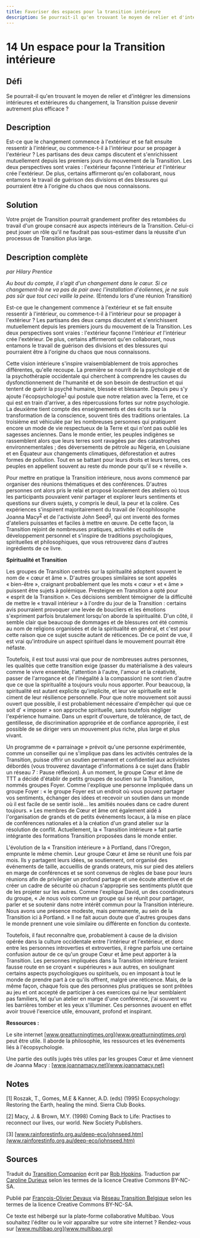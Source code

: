 ```yaml
---
title: Favoriser des espaces pour la transition intérieure
description: Se pourrait-il qu'en trouvant le moyen de relier et d'intégrer les dimensions intérieures et extérieures du changement, la Transition puisse devenir autrement plus efficace ?
---
```


# 14 Un espace pour la Transition intérieure 

## Défi
Se pourrait-il qu'en trouvant le moyen de relier et d'intégrer les dimensions intérieures et extérieures du changement, la Transition puisse devenir autrement plus efficace ?

## Description
Est-ce que le changement commence à l'extérieur et se fait ensuite ressentir à l'intérieur, ou commence-t-il à l'intérieur pour se propager à l'extérieur ? Les partisans des deux camps discutent et s'enrichissent mutuellement depuis les premiers jours du mouvement de la Transition.  Les deux perspectives sont vraies : l'extérieur façonne l'intérieur _et_ l'intérieur crée l'extérieur. De plus, certains affirmeront qu'en collaborant, nous entamons le travail de guérison des divisions et des blessures qui pourraient être à l'origine du chaos que nous connaissons. 

## Solution
Votre projet de Transition pourrait grandement profiter des retombées du travail d'un groupe consacré aux aspects intérieurs de la Transition. Celui-ci peut jouer un rôle qu'il ne faudrait pas sous-estimer dans la réussite d'un processus de Transition plus large.

## Description complète
_par Hilary Prentice_

_Au bout du compte, il s'agit d'un changement dans le cœur. Si ce changement-là ne va pas de pair avec l'installation d'éoliennes, je ne suis pas sûr que tout ceci vaille la peine._ (Entendu lors d'une réunion Transition)

Est-ce que le changement commence à l'extérieur et se fait ensuite ressentir à l'intérieur, ou commence-t-il à l'intérieur pour se propager à l'extérieur ? Les partisans des deux camps discutent et s'enrichissent mutuellement depuis les premiers jours du mouvement de la Transition.  Les deux perspectives sont vraies : l'extérieur façonne l'intérieur _et_ l'intérieur crée l'extérieur. De plus, certains affirmeront qu'en collaborant, nous entamons le travail de guérison des divisions et des blessures qui pourraient être à l'origine du chaos que nous connaissons. 

Cette vision intérieure s'inspire vraisemblablement de trois approches différentes, qu'elle recoupe. La première se nourrit de la psychologie et de la psychothérapie occidentale qui cherchent à comprendre les causes du dysfonctionnement de l'humanité et de son besoin de destruction et qui tentent de guérir la psyché humaine, blessée et blessante. Depuis peu s'y ajoute l'écopsychologie<sup>[1](#note)</sup> qui postule que notre relation avec la Terre, et ce qui est en train d'arriver, a des répercussions fortes sur notre psychologie. La deuxième tient compte des enseignements et des écrits sur la transformation de la conscience, souvent tirés des traditions orientales. La troisième est véhiculée par les nombreuses personnes qui pratiquent encore un mode de vie respectueux de la Terre et qui n'ont pas oublié les sagesses anciennes. Dans le monde entier, les peuples indigènes se rassemblent alors que leurs terres sont ravagées par des catastrophes environnementales ; des déversements de pétrole au Nigeria, en Louisiane et en Équateur aux changements climatiques, déforestation et autres formes de pollution. Tout en se battant pour leurs droits et leurs terres, ces peuples en appellent souvent au reste du monde pour qu'il se « réveille ». 

Pour mettre en pratique la Transition intérieure, nous avons commencé par organiser des réunions thématiques et des conférences. D'autres personnes ont alors pris le relai et proposé localement des ateliers où tous les participants pouvaient venir partager et explorer leurs sentiments et questions sur divers sujets, y compris le deuil, la peur et la colère. Ces expériences s'inspirent majoritairement du travail de l'écophilosophe Joanna Macy<sup>[2](#note)</sup> et de l'activiste John Seed<sup>[3](#note)</sup>, qui ont inventé des formes d'ateliers puissantes et faciles à mettre en œuvre. De cette façon, la Transition rejoint de nombreuses pratiques, activités et outils de développement personnel et s'inspire de traditions psychologiques, spirituelles et philosophiques, que vous retrouverez dans d'autres ingrédients de ce livre. 

**Spiritualité et Transition**

Les groupes de Transition centrés sur la spiritualité adoptent souvent le nom de « cœur et âme ». D'autres groupes similaires se sont appelés « bien-être », craignant probablement que les mots « cœur » et « âme » puissent être sujets à polémique. Presteigne en Transition a opté pour « esprit de la Transition ». Ces décisions semblent témoigner de la difficulté de mettre le « travail intérieur » à l'ordre du jour de la Transition : certains avis pourraient provoquer une levée de boucliers et les émotions s'expriment parfois brutalement lorsqu'on aborde la spiritualité. D'un côté, il semble clair que beaucoup de dommages et de blessures ont été commis au nom de religions organisées et de la spiritualité en général, et c'est pour cette raison que ce sujet suscite autant de réticences. De ce point de vue, il est vrai qu'introduire un aspect spirituel dans le mouvement pourrait être néfaste.

Toutefois, il est tout aussi vrai que pour de nombreuses autres personnes, les qualités que cette transition exige (passer du matérialisme à des valeurs comme le vivre ensemble, l'attention à l'autre, l'amour et la créativité, passer de l'arrogance et de l'inégalité à la compassion) ne sont rien d'autre que ce que la spiritualité a toujours voulu nous apporter. Pour beaucoup, la spiritualité est autant explicite qu'implicite, et leur vie spirituelle est le ciment de leur résilience personnelle. Pour que notre mouvement soit aussi ouvert que possible, il est probablement nécessaire d'empêcher qui que ce soit d' « imposer » son approche spirituelle, sans toutefois négliger l'expérience humaine. Dans un esprit d'ouverture, de tolérance, de tact, de gentillesse, de discrimination appropriée et de confiance appropriée, il est possible de se diriger vers un mouvement plus riche, plus large et plus vivant. 

Un programme de « parrainage » prévoit qu'une personne expérimentée, comme un conseiller qui ne s'implique pas dans les activités centrales de la Transition, puisse offrir un soutien permanent et confidentiel aux activistes débordés (vous trouverez davantage d'informations à ce sujet dans Établir un réseau 7 : Pause réflexion). À un moment, le groupe Cœur et âme de TTT a décidé d'établir de petits groupes de soutien sur la Transition, nommés groupes Foyer. Comme l'explique une personne impliquée dans un groupe Foyer : « le groupe Foyer est un endroit où vous pouvez partager vos sentiments, échanger des idées et recevoir un soutien dans un monde où il est facile de se sentir isolé... les amitiés nouées dans ce cadre durent toujours. » Les membres de Cœur et âme ont également aidé à l'organisation de grands et de petits événements locaux, à la mise en place de conférences nationales et à la création d'un grand atelier sur la résolution de conflit. Actuellement, la « Transition intérieure » fait partie intégrante des formations Transition proposées dans le monde entier. 

L'évolution de la « Transition intérieure » à Portland, dans l'Oregon, emprunte le même chemin. Leur groupe Cœur et âme se réunit une fois par mois. Ils y partagent leurs idées, se soutiennent, ont organisé des événements de taille, accueillis de grands orateurs, mis sur pied des ateliers en marge de conférences et se sont convenus de règles de base pour leurs réunions afin de privilégier un profond partage et une écoute attentive et de créer un cadre de sécurité où chacun s'approprie ses sentiments plutôt que de les projeter sur les autres. Comme l'explique David, un des coordinateurs du groupe, « Je nous vois comme un groupe qui se réunit pour partager, parler et se soutenir dans notre intérêt commun pour la Transition intérieure. Nous avons une présence modeste, mais permanente, au sein de la Transition ici à Portland. » Il ne fait aucun doute que d'autres groupes dans le monde prennent une voie similaire ou différente en fonction du contexte. 

Toutefois, il faut reconnaître que, probablement à cause de la division opérée dans la culture occidentale entre l'intérieur et l'extérieur, et donc entre les personnes introverties et extroverties, il règne parfois une certaine confusion autour de ce qu'un groupe Cœur et âme peut apporter à la Transition. Les personnes impliquées dans la Transition intérieure feraient fausse route en se croyant « supérieures » aux autres, en soulignant certains aspects psychologiques ou spirituels, ou en imposant à tout le monde de prendre part à ce qu'ils offrent, malgré une réticence. Mais, de la même façon, chaque fois que des personnes plus pratiques se sont prêtées au jeu et ont accepté de participer à ces exercices qui ne leur semblaient pas familiers, tel qu'un atelier en marge d'une conférence, j'ai souvent vu les barrières tomber et les yeux s'illuminer. Ces personnes avouent en effet avoir trouvé l'exercice utile, émouvant, profond et inspirant. 

**Ressources :**

Le site internet [www.greatturningtimes.org](www.greatturningtimes.org) peut être utile. Il aborde la philosophie, les ressources et les événements liés à l'écopsychologie.

Une partie des outils jugés très utiles par les groupes Cœur et âme viennent de Joanna Macy : [www.joannamacy.net](www.joannamacy.net)

<a id="note"> </a>
## Notes

[1] Roszak, T., Gomes, M.E & Kanner, A.D. (eds) (1995) Ecopsychology: Restoring the Earth, healing the mind. Sierra Club Books.

[2] Macy, J. & Brown, M.Y. (1998) Coming Back to Life: Practises to reconnect our lives, our world. New Society Publishers.

[3] [www.rainforestinfo.org.au/deep-eco/johnseed.htm](www.rainforestinfo.org.au/deep-eco/johnseed.htm)

## Sources
Traduit du [Transition Companion](https://www.transitionnetwork.org/transition-companion) écrit par [Rob Hopkins](https://www.transitionnetwork.org/about/people/staff-and-key-contributors). Traduction par [Caroline Durieux](http://www.reseautransition.be/articles/author/caroline-durieux/) selon les termes de la licence Creative Commons BY-NC-SA.

Publié par [François-Olivier Devaux](mailto:francois@reseautransition.be) via [Réseau Transition Belgique](http://www.reseautransition.be/) selon les termes de la licence Creative Commons BY-NC-SA.

Ce texte est hébergé sur la plate-forme collaborative Multibao. Vous souhaitez l'éditer ou le voir apparaître sur votre site internet ? Rendez-vous sur [www.multibao.org](www.multibao.org)
